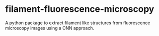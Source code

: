 # filament-fluorescence-microscopy
A python package to extract filament like structures from fluorescence microscopy images using a CNN approach.
